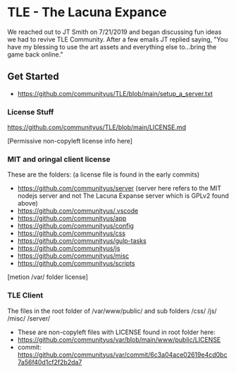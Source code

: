# TLE - The Lacuna Expance
We reached out to JT Smith on 7/21/2019 and began discussing fun ideas we had to revive TLE Community. After a few emails JT replied saying,
"You have my blessing to use the art assets and everything else to...bring the game back online."
## Get Started
- https://github.com/communityus/TLE/blob/main/setup_a_server.txt

### License Stuff
https://github.com/communityus/TLE/blob/main/LICENSE.md

[Permissive non-copyleft license info here]
### MIT and oringal client license
These are the folders: (a license file is found in the early commits)
- https://github.com/communityus/server (server here refers to the MIT nodejs server and not The Lacuna Expanse server which is GPLv2 found above)
- https://github.com/communityus/.vscode
- https://github.com/communityus/app
- https://github.com/communityus/config
- https://github.com/communityus/css
- https://github.com/communityus/gulp-tasks
- https://github.com/communityus/js
- https://github.com/communityus/misc
- https://github.com/communityus/scripts

[metion /var/ folder license]
### TLE Client
The files in the root folder of /var/www/public/ and sub folders /css/ /js/ /misc/ /server/
- These are non-copyleft files with LICENSE found in root folder here:
- https://github.com/communityus/var/blob/main/www/public/LICENSE
- commit: https://github.com/communityus/var/commit/6c3a04ace02619e4cd0bc7a56f40d1cf2f2b2da7
